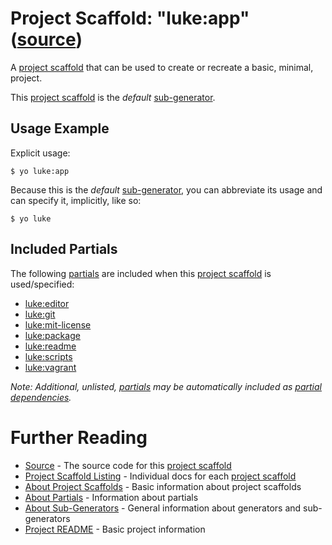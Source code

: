# Project Scaffold: "luke:app" ([source](../../generators/app/index.js))

A [project scaffold](../project-scaffolds.md) that can be used to create or
recreate a basic, minimal, project.

This [project scaffold](../project-scaffolds.md) is the _default_ [sub-generator](../generators.md).

## Usage Example

Explicit usage:

```
$ yo luke:app
```

Because this is the _default_ [sub-generator](../generators.md), you can
abbreviate its usage and can specify it, implicitly, like so:

```
$ yo luke
```

## Included Partials

The following [partials](../partials.md) are included when this
[project scaffold](../project-scaffolds.md) is used/specified:

* [luke:editor](../partials/editor.md)
* [luke:git](../partials/git.md)
* [luke:mit-license](../partials/mit-license.md)
* [luke:package](../partials/package.md)
* [luke:readme](../partials/readme.md)
* [luke:scripts](../partials/scripts.md)
* [luke:vagrant](../partials/vagrant.md)

_Note: Additional, unlisted, [partials](../partials.md) may be automatically
included as [partial dependencies](../partials.md#partial-dependency)._

# Further Reading

* [Source](../../generators/app/index.js) - The source code for this [project scaffold](../project-scaffolds.md)
* [Project Scaffold Listing](./) - Individual docs for each [project scaffold](../project-scaffolds.md)
* [About Project Scaffolds](../project-scaffolds.md) - Basic information about project scaffolds
* [About Partials](../partials.md) - Information about partials
* [About Sub-Generators](../generators.md) - General information about generators and sub-generators
* [Project README](../README.md) - Basic project information